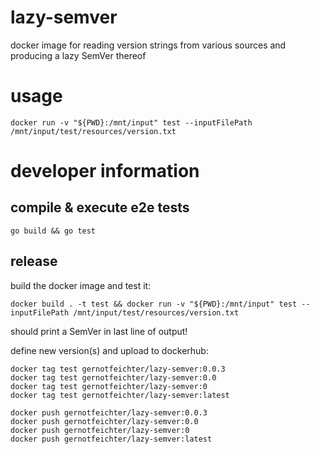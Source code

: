 # lazy-semver
docker image for reading version strings from various sources and producing a lazy SemVer thereof

# usage
`docker run -v "${PWD}:/mnt/input" test --inputFilePath /mnt/input/test/resources/version.txt`

# developer information

## compile & execute e2e tests
```
go build && go test
```

## release
build the docker image and test it:
```
docker build . -t test && docker run -v "${PWD}:/mnt/input" test --inputFilePath /mnt/input/test/resources/version.txt
```
should print a SemVer in last line of output!

define new version(s) and upload to dockerhub:
```
docker tag test gernotfeichter/lazy-semver:0.0.3
docker tag test gernotfeichter/lazy-semver:0.0
docker tag test gernotfeichter/lazy-semver:0
docker tag test gernotfeichter/lazy-semver:latest

docker push gernotfeichter/lazy-semver:0.0.3
docker push gernotfeichter/lazy-semver:0.0
docker push gernotfeichter/lazy-semver:0
docker push gernotfeichter/lazy-semver:latest
```
